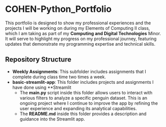 # COHEN-Python_Portfolio

 
This portfolio is designed to show my professional experiences and the projects I will be working on during my Elements of Computing II class, which I am taking as part of my **Computing and Digital Technologies** Minor. It will serve to highlight my progress on my professional journey, featuring updates that demonstrate my programming expertise and technical skills.

## Repository Structure
* **Weekly Assignments**: This subfolder includes assignments that I complete during class time two times a week.
* **basic-streamlit-app**: This folder includes projects and assignments I have done using **Streamlit
  * The **main.py** script inside this folder allows users to interact with various filters to analyze a specific penguin dataset. This is an ongoing project where I continue to        improve the app by refining the user experience and expanding its analytical capabilities.
  * The **README.md** inside this folder provides a description and guidance into the Streamlit app. 


